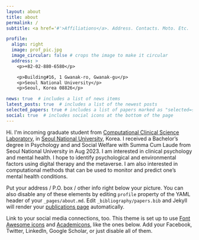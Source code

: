 ```yaml
---
layout: about
title: about
permalink: /
subtitle: <a href='#'>Affiliations</a>. Address. Contacts. Moto. Etc.

profile:
  align: right
  image: prof_pic.jpg
  image_circular: false # crops the image to make it circular
  address: >
    <p>+82-02-880-6580</p>

    <p>Building#16, 1 Gwanak-ro, Gwanak-gu</p>
    <p>Seoul National University</p>
    <p>Seoul, Korea 08826</p>

news: true  # includes a list of news items
latest_posts: true  # includes a list of the newest posts
selected_papers: true # includes a list of papers marked as "selected={true}"
social: true  # includes social icons at the bottom of the page
---
```


Hi. I'm incoming graduate student from [Computational Clinical Science Laboratory](https://ccs-lab.github.io/), in [Seoul National University](https://www.snu.ac.kr/), Korea. I received a Bachelor’s degree in Psychology and and Social Welfare with Summa Cum Laude from Seoul National University in Aug 2023. I am interested in clinical psychology and mental health. I hope to identify psychological and environmental factors using digital therapy and the metaverse. I am also interested in computational methods that can be used to monitor and predict one’s mental health conditions.

Put your address / P.O. box / other info right below your picture. You can also disable any of these elements by editing `profile` property of the YAML header of your `_pages/about.md`. Edit `_bibliography/papers.bib` and Jekyll will render your [publications page](/al-folio/publications/) automatically.

Link to your social media connections, too. This theme is set up to use [Font Awesome icons](http://fortawesome.github.io/Font-Awesome/) and [Academicons](https://jpswalsh.github.io/academicons/), like the ones below. Add your Facebook, Twitter, LinkedIn, Google Scholar, or just disable all of them.
